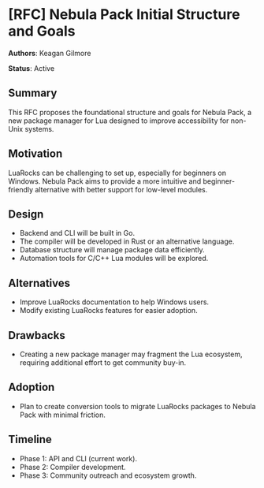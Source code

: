 # [RFC] Nebula Pack Initial Structure and Goals

**Authors**: Keagan Gilmore

**Status**: Active

## Summary
This RFC proposes the foundational structure and goals for Nebula Pack, a new package manager for Lua designed to improve accessibility for non-Unix systems.

## Motivation
LuaRocks can be challenging to set up, especially for beginners on Windows. Nebula Pack aims to provide a more intuitive and beginner-friendly alternative with better support for low-level modules.

## Design
- Backend and CLI will be built in Go.
- The compiler will be developed in Rust or an alternative language.
- Database structure will manage package data efficiently.
- Automation tools for C/C++ Lua modules will be explored.

## Alternatives
- Improve LuaRocks documentation to help Windows users.
- Modify existing LuaRocks features for easier adoption.

## Drawbacks
- Creating a new package manager may fragment the Lua ecosystem, requiring additional effort to get community buy-in.

## Adoption
- Plan to create conversion tools to migrate LuaRocks packages to Nebula Pack with minimal friction.

## Timeline
- Phase 1: API and CLI (current work).
- Phase 2: Compiler development.
- Phase 3: Community outreach and ecosystem growth.
